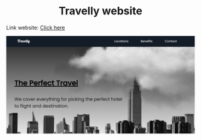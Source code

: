 <h1 align="center">Travelly website</h1>

Link website: [Click here](https://amazing-booth-79f97f.netlify.app/)

<img src="./img/demo2.png">
